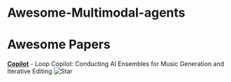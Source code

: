 # Awesome-Multimodal-agents

# Awesome Papers

[**Copilot**](https://arxiv.org/pdf/2310.12404.pdf) - Loop Copilot: Conducting AI Ensembles for Music
Generation and Iterative Editing
![Star](https://img.shields.io/github/stars/ldzhangyx/loop-copilot/.svg?style=social&label=Star)

